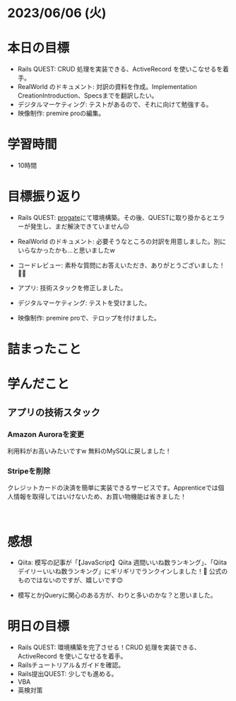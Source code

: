 # 2023/06/06 (火)

# 本日の目標

- Rails QUEST: CRUD 処理を実装できる、ActiveRecord を使いこなせるを着手。
- RealWorld のドキュメント: 対訳の資料を作成。Implementation CreationIntroduction、Specsまでを翻訳したい。
- デジタルマーケティング: テストがあるので、それに向けて勉強する。
- 映像制作: premire proの編集。

# 学習時間
- 10時間

# 目標振り返り

- Rails QUEST: [progate](https://prog-8.com/docs/ruby-env)にて環境構築。その後、QUESTに取り掛かるとエラーが発生し、まだ解決できていません😔

- RealWorld のドキュメント: 必要そうなところの対訳を用意しました。別にいらなかったかも...と思いましたw

- コードレビュー: 素朴な質問にお答えいただき、ありがとうございました！🙇‍♂️

- アプリ: 技術スタックを修正しました。

- デジタルマーケティング: テストを受けました。

- 映像制作: premire proで、テロップを付けました。

# 詰まったこと



# 学んだこと

## アプリの技術スタック

### Amazon Auroraを変更
利用料がお高いみたいですw 無料のMySQLに戻しました！

### Stripeを削除
クレジットカードの決済を簡単に実装できるサービスです。Apprenticeでは個人情報を取得してはいけないため、お買い物機能は省きました！

<br>

# 感想

- Qiita: 模写の記事が「【JavaScript】Qiita 週間いいね数ランキング」、「Qiita デイリーいいね数ランキング」にギリギリでランクインしました！🎉 公式のものではないのですが、嬉しいです😊

- 模写とかjQueryに関心のある方が、わりと多いのかな？と思いました。

# 明日の目標

- Rails QUEST: 環境構築を完了させる！CRUD 処理を実装できる、ActiveRecord を使いこなせるを着手。
- Railsチュートリアル＆ガイドを確認。
- Rails提出QUEST: 少しでも進める。
- VBA
- 英検対策
